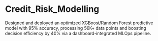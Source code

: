 # Credit_Risk_Modelling
Designed and deployed an optimized XGBoost/Random Forest predictive model with 95% accuracy, processing 56K+ data points and boosting decision efficiency by 40% via a dashboard-integrated MLOps pipeline.
